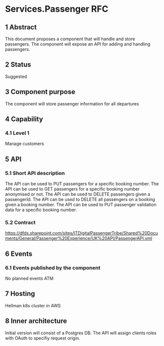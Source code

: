 # Services.Passenger RFC
## 1 Abstract
This document proposes a component that will handle and store passengers. The component will expose an API for adding and handling passengers.

## 2 Status
Suggested

## 3 Component purpose
The component will store passenger information for all departures

## 4 Capability
### 4.1 Level 1
Manage customers

## 5 API
### 5.1 Short API description
The API can be used to PUT passengers for a specific booking number.
The API can be used to GET passengers for a specific booking number anonymised or not.
The API can be used to DELETE passengers given a passengerId.
The API can be used to DELETE all passengers on a booking given a booking number.
The API can be used to PUT passenger validation data for a specific booking number.

### 5.2 Contract
https://dfds.sharepoint.com/sites/ITDigitalPassengerTribe/Shared%20Documents/General/Passenger%20Experience/UK%20API/PassengerAPI.yml

## 6 Events
### 6.1 Events published by the component
No planned events ATM

## 7 Hosting
Hellman k8s cluster in AWS

## 8 Inner architecture
Initial version will consist of a Postgres DB. The API will assign clients roles with OAuth to specifiy request origin.
